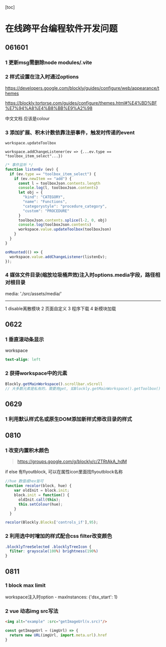 [toc]



# 在线跨平台编程软件开发问题

## 061601 

### 1 更新msg需删除node modules/.vite

### 2 样式设置在注入时通过options

https://developers.google.com/blockly/guides/configure/web/appearance/themes

https://blockly.tortorse.com/guides/configure/themes.html#%E4%BD%BF%E7%94%A8%E4%B8%BB%E9%A2%98

中文文档 应该是colour

### 3 添加扩展、积木计数依靠注册事件，触发时传递的event

`workspace.updateToolbox`

`workspace.addChangeListener(ev => {...ev.type == "toolbox_item_select"...})`

```javascript
/* 事件监听 */
function listenEv (ev) {
  if (ev.type == "toolbox_item_select") {
    if (ev.newItem == "add") {
      const l = toolboxJson.contents.length
      console.log(l, toolboxJson.contents)
      let obj = {
        "kind": "CATEGORY",
        "name": "Functions",
        "categorystyle": "procedure_category",
        "custom": "PROCEDURE"
      }
      toolboxJson.contents.splice(l-2, 0, obj)
      console.log(toolboxJson.contents)
      workspace.value.updateToolbox(toolboxJson)
    }
  }
}

onMounted(() => {
  workspace.value.addChangeListener(listenEv);
});
```



### 4 媒体文件目录(缩放垃圾桶声效)注入时options.media字段，路径相对根目录

media: './src/assets/media/'



---



1 disable离散模块
2 页面自定义
3 程序下载
4 新模块加载



## 0622

### 1 垂直滚动条显示

workspace

```scss
text-align: left
```



### 2 获得workspace中的元素

```javascript
Blockly.getMainWorkspace().scrollbar.vScroll
// 大多数元素是私有的，需要用get, 如Blockly.getMainWorkspace().getToolbox()

```



## 0629

### 1 利用默认样式名或原生DOM添加新样式修改目录的样式



## 0810

### 1 改变内置积木颜色
> https://groups.google.com/g/blockly/c/ZTRtAkA_hdM

if else 有flyoutblock, 可以在属性icon里面找flyoutblock名称
```javascript
//hue 数值或hex皆可
function recolor(block, hue) { 
    var oldInit = block.init; 
    block.init = function() { 
      oldInit.call(this); 
      this.setColour(hue); 
    } 
  } 

recolor(Blockly.Blocks['controls_if'],95);  
```

### 2 利用选中时增加的样式配合css filter改变颜色
```css
.blocklyTreeSelected .blocklyTreeIcon {
  filter: grayscale(100%) brightness(190%) 
}
```


## 0811
### 1 block max limit
workspace注入时option - maxInstances: {'dsx_start': 1}

### 2 vue 动态img src写法
```html
<img alt="example" :src="getImageUrl(v.src)"/>
```
```javascript
const getImageUrl = (imgUrl) => {
  return new URL(imgUrl, import.meta.url).href
}
```